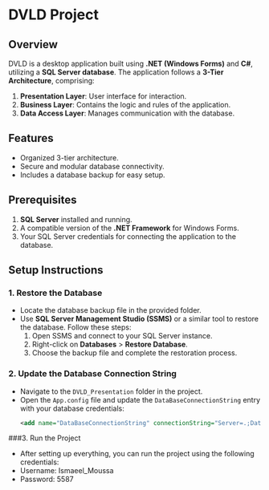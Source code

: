 # DVLD Project

## Overview
DVLD is a desktop application built using **.NET (Windows Forms)** and **C#**, utilizing a **SQL Server database**. The application follows a **3-Tier Architecture**, comprising:

1. **Presentation Layer**: User interface for interaction.
2. **Business Layer**: Contains the logic and rules of the application.
3. **Data Access Layer**: Manages communication with the database.

## Features
- Organized 3-tier architecture.
- Secure and modular database connectivity.
- Includes a database backup for easy setup.

## Prerequisites
1. **SQL Server** installed and running.
2. A compatible version of the **.NET Framework** for Windows Forms.
3. Your SQL Server credentials for connecting the application to the database.

## Setup Instructions
### 1. Restore the Database
- Locate the database backup file in the provided folder.
- Use **SQL Server Management Studio (SSMS)** or a similar tool to restore the database. Follow these steps:
  1. Open SSMS and connect to your SQL Server instance.
  2. Right-click on **Databases** > **Restore Database**.
  3. Choose the backup file and complete the restoration process.

### 2. Update the Database Connection String
- Navigate to the `DVLD_Presentation` folder in the project.
- Open the `App.config` file and update the `DataBaseConnectionString` entry with your database credentials:
  ```xml
  <add name="DataBaseConnectionString" connectionString="Server=.;Database=DVLD;User Id=your-username;Password=your-password;"/>
###3. Run the Project
- After setting up everything, you can run the project using the following credentials:
- Username: Ismaeel_Moussa
- Password: 5587
